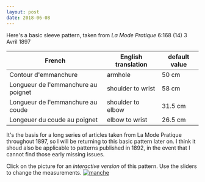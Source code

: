 ```yaml
---
layout: post
date: 2018-06-08
---
```


Here's a basic sleeve pattern, taken from _La Mode Pratique_ 6:168 (14) 3 Avril 1897

| French | English translation | default value |
| ------ | ------------------- | ------------- |
| Contour d'emmanchure | armhole | 50 cm |
| Longueur de l'emmanchure au poignet| shoulder to wrist | 58 cm |
| Longueur de l'emmanchure au coude | shoulder to elbow | 31.5 cm |
| Longeuer du coude au poignet | elbow to wrist | 26.5 cm |

It's the basis for a long series of articles taken from La Mode Pratique throughout 1897, so I will be returning to this basic 
pattern later on. I think it shoud also be applicable to patterns published in 1892, in the event that I cannot find those early missing issues.


Click on the picture for an _interactive version_ of this pattern. Use the sliders to change the measurements.
[![manche](/images/lmp_manche.png)](https://jeremyerwin.github.io/patterns/lmp/manche.html)
